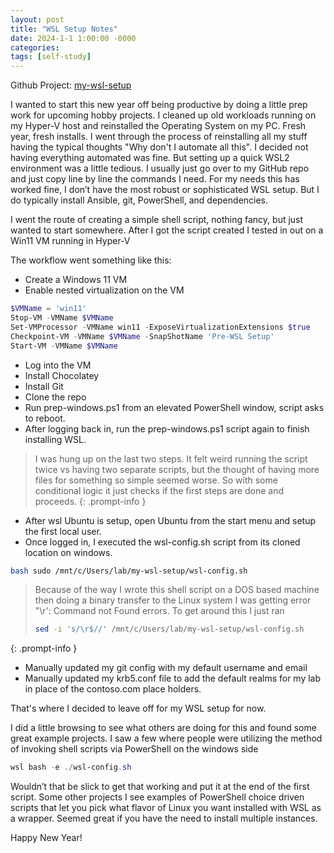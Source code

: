 ```yaml
---
layout: post
title: "WSL Setup Notes"
date: 2024-1-1 1:00:00 -0000
categories:
tags: [self-study]
---
```


Github Project: [my-wsl-setup](https://github.com/jacobbweber/my-wsl-setup)

I wanted to start this new year off being productive by doing a little prep work for upcoming hobby projects. I cleaned up old workloads running on my Hyper-V host and reinstalled the Operating System on my PC. Fresh year, fresh installs. I went through the process of reinstalling all my stuff having the typical thoughts "Why don't I automate all this". I decided not having everything automated was fine. But setting up a quick WSL2 environment was a little tedious. I usually just go over to my GitHub repo and just copy line by line the commands I need. For my needs this has worked fine, I don’t have the most robust or sophisticated WSL setup. But I do typically install Ansible, git, PowerShell, and dependencies.

I went the route of creating a simple shell script, nothing fancy, but just wanted to start somewhere. After I got the script created I tested in out on a Win11 VM running in Hyper-V

The workflow went something like this:

- Create a Windows 11 VM
- Enable nested virtualization on the VM

```powershell
$VMName = 'win11'
Stop-VM -VMName $VMName
Set-VMProcessor -VMName win11 -ExposeVirtualizationExtensions $true
Checkpoint-VM -VMName $VMName -SnapShotName 'Pre-WSL Setup'
Start-VM -VMName $VMName
```

- Log into the VM
- Install Chocolatey
- Install Git
- Clone the repo
- Run prep-windows.ps1 from an elevated PowerShell window, script asks to reboot.
- After logging back in, run the prep-windows.ps1 script again to finish installing WSL.

> I was hung up on the last two steps. It felt weird running the script twice vs having two separate scripts, but the thought of having more files for something so simple seemed worse. So with some conditional logic it just checks if the first steps are done and proceeds.
 {: .prompt-info }

- After wsl Ubuntu is setup, open Ubuntu from the start menu and setup the first local user.
- Once logged in, I executed the wsl-config.sh script from its cloned location on windows.

```bash
bash sudo /mnt/c/Users/lab/my-wsl-setup/wsl-config.sh
```

> Because of the way I wrote this shell script on a DOS based machine then doing a binary transfer to the Linux system I was getting error "\r': Command not Found errors. To get around this I just ran
>
> ```bash
> sed -i 's/\r$//' /mnt/c/Users/lab/my-wsl-setup/wsl-config.sh
> ```
 {: .prompt-info }

- Manually updated my git config with my default username and email
- Manually updated my krb5.conf file to add the default realms for my lab in place of the contoso.com place holders.

That's where I decided to leave off for my WSL setup for now.

I did a little browsing to see what others are doing for this and found some great example projects. I saw a few where people were utilizing the method of invoking shell scripts via PowerShell on the windows side

```powershell
wsl bash -e ./wsl-config.sh
```

Wouldn’t that be slick to get that working and put it at the end of the first script. Some other projects I see examples of PowerShell choice driven scripts that let you pick what flavor of Linux you want installed with WSL as a wrapper. Seemed great if you have the need to install multiple instances.

Happy New Year!